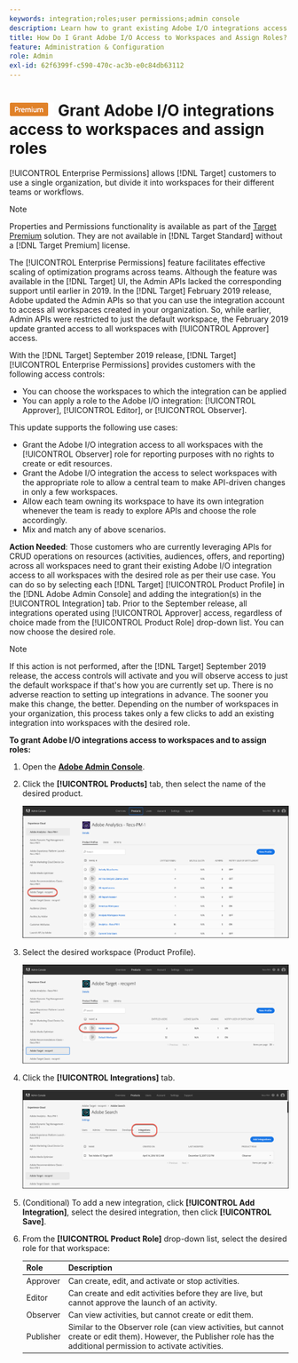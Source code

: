 ```yaml
---
keywords: integration;roles;user permissions;admin console
description: Learn how to grant existing Adobe I/O integrations access to all workspaces with the desired role in Adobe Target.
title: How Do I Grant Adobe I/O Access to Workspaces and Assign Roles?
feature: Administration & Configuration
role: Admin
exl-id: 62f6399f-c590-470c-ac3b-e0c84db63112
---
```

# ![PREMIUM](/help/main/assets/premium.png) Grant Adobe I/O integrations access to workspaces and assign roles

[!UICONTROL Enterprise Permissions] allows [!DNL Target] customers to use a single organization, but divide it into workspaces for their different teams or workflows.

>[!NOTE]
>
>Properties and Permissions functionality is available as part of the [Target Premium](/help/main/c-intro/intro.md#premium) solution. They are not available in [!DNL Target Standard] without a [!DNL Target Premium] license.

The [!UICONTROL Enterprise Permissions] feature facilitates effective scaling of optimization programs across teams. Although the feature was available in the [!DNL Target] UI, the Admin APIs lacked the corresponding support until earlier in 2019. In the [!DNL Target] February 2019 release, Adobe updated the Admin APIs so that you can use the integration account to access all workspaces created in your organization. So, while earlier, Admin APIs were restricted to just the default workspace, the February 2019 update granted access to all workspaces with [!UICONTROL Approver] access.

With the [!DNL Target] September 2019 release, [!DNL Target] [!UICONTROL Enterprise Permissions] provides customers with the following access controls:

* You can choose the workspaces to which the integration can be applied
* You can apply a role to the Adobe I/O integration: [!UICONTROL Approver], [!UICONTROL Editor], or [!UICONTROL Observer].

This update supports the following use cases:

* Grant the Adobe I/O integration access to all workspaces with the [!UICONTROL Observer] role for reporting purposes with no rights to create or edit resources.
* Grant the Adobe I/O integration the access to select workspaces with the appropriate role to allow a central team to make API-driven changes in only a few workspaces.
* Allow each team owning its workspace to have its own integration whenever the team is ready to explore APIs and choose the role accordingly.
* Mix and match any of above scenarios.

**Action Needed**: Those customers who are currently leveraging APIs for CRUD operations on resources (activities, audiences, offers, and reporting) across all workspaces need to grant their existing Adobe I/O integration access to all workspaces with the desired role as per their use case. You can do so by selecting each [!DNL Target] [!UICONTROL Product Profile] in the [!DNL Adobe Admin Console] and adding the integration(s) in the [!UICONTROL Integration] tab. Prior to the September release, all integrations operated using [!UICONTROL Approver] access, regardless of choice made from the [!UICONTROL Product Role] drop-down list. You can now choose the desired role.

>[!NOTE]
>
>If this action is not performed, after the [!DNL Target] September 2019 release, the access controls will activate and you will observe access to just the default workspace if that's how you are currently set up. There is no adverse reaction to setting up integrations in advance. The sooner you make this change, the better. Depending on the number of workspaces in your organization, this process takes only a few clicks to add an existing integration into workspaces with the desired role.

**To grant Adobe I/O integrations access to workspaces and to assign roles:**

1. Open the **[Adobe Admin Console](https://adminconsole.adobe.com)**.

1. Click the **[!UICONTROL Products]** tab, then select the name of the desired product.

   ![Choose product in Adobe Admin Console](/help/main/administrating-target/c-user-management/property-channel/assets/io-choose-product.png)

1. Select the desired workspace (Product Profile).

   ![Select the product profile](/help/main/administrating-target/c-user-management/property-channel/assets/io-select-product-profile.png)

1. Click the **[!UICONTROL Integrations]** tab.

   ![Integrations tab](/help/main/administrating-target/c-user-management/property-channel/assets/integrations-tab.png)

1. (Conditional) To add a new integration, click **[!UICONTROL Add Integration]**, select the desired integration, then click **[!UICONTROL Save]**.

1. From the **[!UICONTROL Product Role]** drop-down list, select the desired role for that workspace:

   | Role | Description |
   |--- |--- |
   |Approver|Can create, edit, and activate or stop activities.|
   |Editor|Can create and edit activities before they are live, but cannot approve the launch of an activity.|
   |Observer|Can view activities, but cannot create or edit them.|
   |Publisher|Similar to the Observer role (can view activities, but cannot create or edit them). However, the Publisher role has the additional permission to activate activities.|
